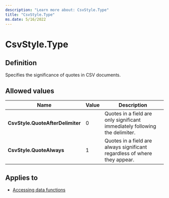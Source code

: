 ```yaml
---
description: "Learn more about: CsvStyle.Type"
title: "CsvStyle.Type"
ms.date: 5/16/2022
---
```

# CsvStyle.Type

## Definition

Specifies the significance of quotes in CSV documents.

## Allowed values

|Name|Value|Description|  
|------------|--|----------------|  
|**CsvStyle.QuoteAfterDelimiter**|0|Quotes in a field are only significant immediately following the delimiter.|
|**CsvStyle.QuoteAlways**|1|Quotes in a field are always significant regardless of where they appear.|

## Applies to

* [Accessing data functions](accessing-data-functions.md)
